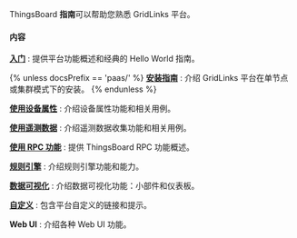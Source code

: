 ThingsBoard **指南**可以帮助您熟悉 GridLinks 平台。

#### 内容

[**入门**](/docs/{{docsPrefix}}getting-started-guides/what-is-thingsboard/)
: 提供平台功能概述和经典的 Hello World 指南。

{% unless docsPrefix == 'paas/' %}
[**安装指南**](/docs/user-guide/install/{{docsPrefix}}installation-options/)
: 介绍 GridLinks 平台在单节点或集群模式下的安装。
{% endunless %}

[**使用设备属性**](/docs/{{docsPrefix}}user-guide/attributes/)
: 介绍设备属性功能和相关用例。

[**使用遥测数据**](/docs/{{docsPrefix}}user-guide/telemetry/)
: 介绍遥测数据收集功能和相关用例。

[**使用 RPC 功能**](/docs/{{docsPrefix}}user-guide/rpc/)
: 提供 ThingsBoard RPC 功能概述。

[**规则引擎**](/docs/{{docsPrefix}}user-guide/rule-engine-2-0/overview/)
: 介绍规则引擎功能和能力。

[**数据可视化**](/docs/{{docsPrefix}}user-guide/visualization/)
: 介绍数据可视化功能：小部件和仪表板。

[**自定义**](/docs/{{docsPrefix}}user-guide/customization/)
: 包含平台自定义的链接和提示。

**Web UI**
: 介绍各种 Web UI 功能。